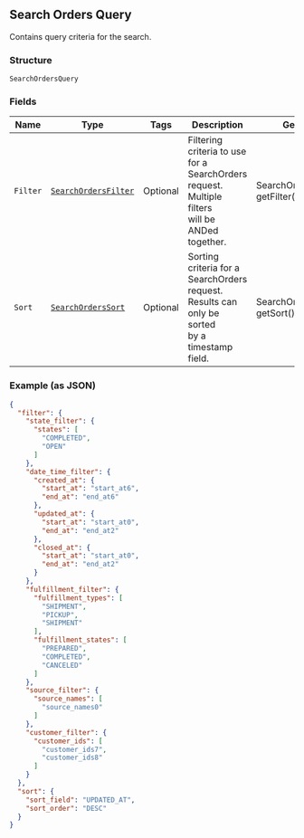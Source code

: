 ## Search Orders Query

Contains query criteria for the search.

### Structure

`SearchOrdersQuery`

### Fields

| Name | Type | Tags | Description | Getter |
|  --- | --- | --- | --- | --- |
| `Filter` | [`SearchOrdersFilter`](/doc/models/search-orders-filter.md) | Optional | Filtering criteria to use for a SearchOrders request. Multiple filters<br>will be ANDed together. | SearchOrdersFilter getFilter() |
| `Sort` | [`SearchOrdersSort`](/doc/models/search-orders-sort.md) | Optional | Sorting criteria for a SearchOrders request. Results can only be sorted<br>by a timestamp field. | SearchOrdersSort getSort() |

### Example (as JSON)

```json
{
  "filter": {
    "state_filter": {
      "states": [
        "COMPLETED",
        "OPEN"
      ]
    },
    "date_time_filter": {
      "created_at": {
        "start_at": "start_at6",
        "end_at": "end_at6"
      },
      "updated_at": {
        "start_at": "start_at0",
        "end_at": "end_at2"
      },
      "closed_at": {
        "start_at": "start_at0",
        "end_at": "end_at2"
      }
    },
    "fulfillment_filter": {
      "fulfillment_types": [
        "SHIPMENT",
        "PICKUP",
        "SHIPMENT"
      ],
      "fulfillment_states": [
        "PREPARED",
        "COMPLETED",
        "CANCELED"
      ]
    },
    "source_filter": {
      "source_names": [
        "source_names0"
      ]
    },
    "customer_filter": {
      "customer_ids": [
        "customer_ids7",
        "customer_ids8"
      ]
    }
  },
  "sort": {
    "sort_field": "UPDATED_AT",
    "sort_order": "DESC"
  }
}
```

